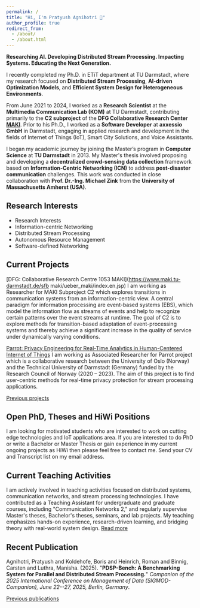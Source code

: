 ```yaml
---
permalink: /
title: "Hi, I'm Pratyush Agnihotri 🙏"
author_profile: true
redirect_from: 
  - /about/
  - /about.html
---
```


**Researching AI. Developing Distributed Stream Processing. Impacting Systems. Educating the Next Generation.**

I recently completed my Ph.D. in ETiT department at TU Darmstadt, where my research focused on **Distributed Stream Processing**, **AI-driven Optimization Models**, and **Efficient System Design for Heterogeneous Environments**.

From June 2021 to 2024, I worked as a **Research Scientist** at the **Multimedia Communication Lab (KOM)** at TU Darmstadt, contributing primarily to the **C2 subproject** of the **DFG Collaborative Research Center [MAKI](https://www.maki.tu-darmstadt.de/sfb_maki/ueber_maki/index.de.jsp)**. Prior to his Ph.D., I worked as a **Software Developer** at **axxessio GmbH** in Darmstadt, engaging in applied research and development in the fields of Internet of Things (IoT), Smart City Solutions, and Voice Assistants.

I began my academic journey by joining the Master’s program in **Computer Science** at **TU Darmstadt** in 2013. My Master's thesis involved proposing and developing a **decentralized crowd-sensing data collection** framework based on **Information-Centric Networking (ICN)** to address **post-disaster communication** challenges. This work was conducted in close collaboration with **Prof. Dr.-Ing. Michael Zink** from the **University of Massachusetts Amherst (USA)**.

Research Interests
------
* Research Interests
* Information-centric Networking
* Distributed Stream Processing
* Autonomous Resource Management
* Software-defined Networking


Current Projects
-----
[DFG: Collaborative Research Centre 1053 MAKI](https://www.maki.tu-darmstadt.de/sfb
maki/ueber_maki/index.en.jsp) I am working as Researcher for MAKI Subproject C2 which explores transitions in communication systems from an information-centric view. A central paradigm for
information processing are event-based systems (EBS), which model the information flow as streams of events and help to recognize certain patterns over the event streams at runtime. The goal of C2 is to explore methods for transition-based adaptation of event-processing systems and thereby
achieve a significant increase in the quality of service under dynamically varying conditions.

[Parrot: Privacy Engineering for Real-Time Analytics in Human-Centered Internet of Things](https://www.maki.tu-darmstadt.de/sfbmaki/ueber_maki/index.en.jsp) I am working as Associated Researcher for Parrot project which is a collaborative research between the University of Oslo (Norway) and the Technical University of Darmstadt (Germany) funded by the Research Council of Norway (2020 – 2023). The aim of this project is to find user-centric methods for real-time privacy protection for stream processing applications.

[Previous projects](https://pratyushagnihotri.github.io/projects/)


Open PhD, Theses and HiWi Positions
-----
I am looking for motivated students who are interested to work on cutting edge technologies and IoT applications area. If you are interested to do PhD or write a Bachelor or Master Thesis or gain experience in my current ongoing projects as HiWi then please feel free to contact me. Send your CV and Transcript list on my email address. 

Current Teaching Activities
-----

I am actively involved in teaching activities focused on distributed systems, communication networks, and stream processing technologies. I have contributed as a Teaching Assistant for undergraduate and graduate courses, including "Communication Networks 2," and regularly supervise Master's theses, Bachelor's theses, seminars, and lab projects. My teaching emphasizes hands-on experience, research-driven learning, and bridging theory with real-world system design. [Read more](https://pratyushagnihotri.github.io/teaching/)

Recent Publication
-----

Agnihotri, Pratyush and Koldehofe, Boris and Heinrich, Roman and Binnig, Carsten and Luthra, Manisha. (2025). &quot;**PDSP-Bench: A Benchmarking System for Parallel and Distributed Stream Processing.**&quot; <i>Companion of the 2025 International Conference on Management of Data (SIGMOD-Companion), June 22--27, 2025, Berlin, Germany</i>.

[Previous publications](https://pratyushagnihotri.github.io/publications/)